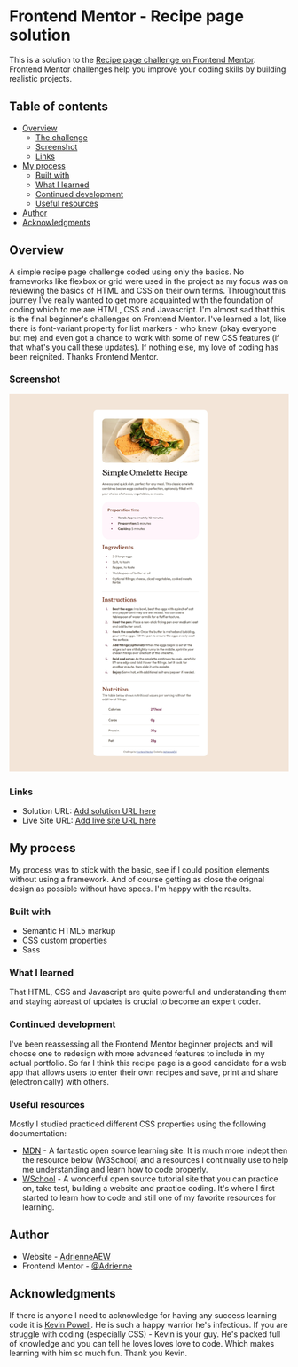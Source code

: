 # Frontend Mentor - Recipe page solution

This is a solution to the [Recipe page challenge on Frontend Mentor](https://www.frontendmentor.io/challenges/recipe-page-KiTsR8QQKm). Frontend Mentor challenges help you improve your coding skills by building realistic projects. 

## Table of contents

- [Overview](#overview)
  - [The challenge](#the-challenge)
  - [Screenshot](#screenshot)
  - [Links](#links)
- [My process](#my-process)
  - [Built with](#built-with)
  - [What I learned](#what-i-learned)
  - [Continued development](#continued-development)
  - [Useful resources](#useful-resources)
- [Author](#author)
- [Acknowledgments](#acknowledgments)

## Overview
A simple recipe page challenge coded using only the basics. No frameworks like flexbox or grid were used in the project as my focus was on reviewing the basics of HTML and CSS on their own terms. Throughout this journey I've really wanted to get more acquainted with the foundation of coding which to me are HTML, CSS and Javascript. I'm almost sad that this is the final beginner's challenges on Frontend Mentor. I've learned a lot, like there is font-variant property for list markers -  who knew (okay everyone but me) and even got a chance to work with some of new CSS features (if that what's you call these updates). If nothing else, my love of coding has been reignited. Thanks Frontend Mentor.

### Screenshot

![Alt](/assets/images/RecipePage-Screenshot.jpeg 'recipe screenshot')

### Links

- Solution URL: [Add solution URL here](https://github.com/AdrienneAEW/recipe-page-main)
- Live Site URL: [Add live site URL here](https://adrienneaew.github.io/recipe-page-main/)

## My process
My process was to stick with the basic, see if I could position elements without using a framework. And of course getting as close the orignal design as possible without have specs. I'm happy with the results.

### Built with

- Semantic HTML5 markup
- CSS custom properties
- Sass

### What I learned

That HTML, CSS and Javascript are quite powerful and understanding them and staying abreast of updates is crucial to become an expert coder.

### Continued development

I've been reassessing all the Frontend Mentor beginner projects and will choose one to redesign with more advanced features to include in my actual portfolio. So far I think this recipe page is a good candidate for a web app that allows users to enter their own recipes and save, print and share (electronically) with others.

### Useful resources

Mostly I studied practiced different CSS properties using the following documentation:

- [MDN](https://developer.mozilla.org/en-US/) - A fantastic open source learning site. It is much more indept then the resource below (W3School) and a resources I continually use to help me understanding and learn how to code properly.
- [WSchool](https://www.w3schools.com/) - A wonderful open source tutorial site that you can practice on, take test, building a website and practice coding. It's where I first started to learn how to code and still one of my favorite resources for learning.


## Author

- Website - [AdrienneAEW](https://www.adrienneaew.me)
- Frontend Mentor - [@Adrienne](https://www.frontendmentor.io/profile/AdrienneAEW)

## Acknowledgments

If there is anyone I need to acknowledge for having any success learning code it is [Kevin Powell](https://www.youtube.com/@KevinPowell). He is such a happy warrior he's infectious. If you are struggle with coding (especially CSS) - Kevin is your guy. He's packed full of knowledge and you can tell he loves loves love to code. Which makes learning with him so much fun. Thank you Kevin.